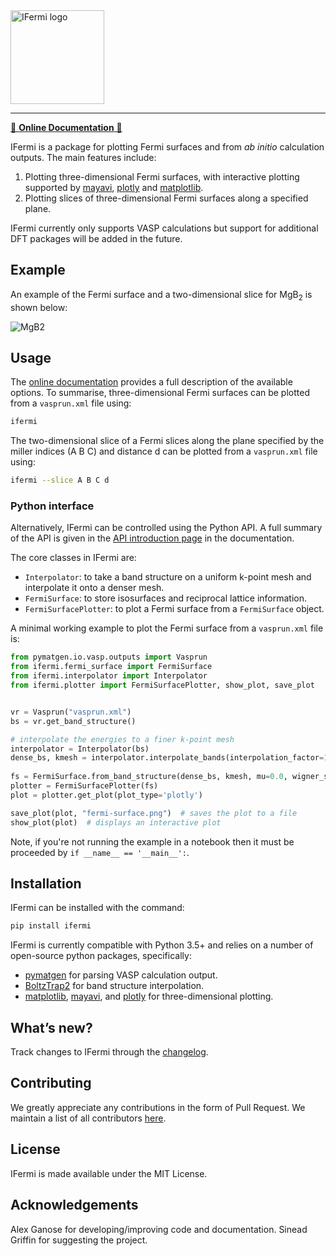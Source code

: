<img alt="IFermi logo" src="https://raw.githubusercontent.com/fermisurfaces/IFermi/master/docs/src/_static/logo-01.png" height="150px">

--------
[📖 **Online Documentation** 📖](https://fermisurfaces.github.io/IFermi)
 

IFermi is a package for plotting Fermi surfaces and from *ab initio* calculation outputs. 
The main features include:

1. Plotting three-dimensional Fermi surfaces, with interactive plotting
   supported by [mayavi](https://docs.enthought.com/mayavi/mayavi/), [plotly](https://plot.ly/) and [matplotlib](https://matplotlib.org).
2. Plotting slices of three-dimensional Fermi surfaces along a specified plane.

IFermi currently only supports VASP calculations but support for additional DFT packages 
will be added in the future.

## Example

An example of the Fermi surface and a two-dimensional slice for MgB<sub>2</sub> is shown below:

![MgB2](https://raw.githubusercontent.com/fermisurfaces/IFermi/master/docs/src/_static/fermi_surface_example-01.png)


## Usage

The [online documentation](https://fermisurfaces.github.io/IFermi/cli.html) provides a full 
description of the available options. To summarise, three-dimensional Fermi surfaces can
be plotted from a `vasprun.xml` file using:

```bash
ifermi
```

The two-dimensional slice of a Fermi slices along the plane specified by the miller 
indices (A B C) and distance d can be plotted from a `vasprun.xml` file using:

```bash
ifermi --slice A B C d
```

### Python interface

Alternatively, IFermi can be controlled using the Python API. A full summary of the API
is given in the [API introduction page](https://fermisurfaces.github.io/IFermi/plotting_using_python.html) in the documentation.

The core classes in IFermi are:

- `Interpolator`: to take a band structure on a uniform k-point mesh and interpolate it
  onto a denser mesh.
- `FermiSurface`: to store isosurfaces and reciprocal lattice information.
- `FermiSurfacePlotter`: to plot a Fermi surface from a `FermiSurface` object.

A minimal working example to plot the Fermi surface from a `vasprun.xml` file is:

```python
from pymatgen.io.vasp.outputs import Vasprun
from ifermi.fermi_surface import FermiSurface
from ifermi.interpolator import Interpolator
from ifermi.plotter import FermiSurfacePlotter, show_plot, save_plot


vr = Vasprun("vasprun.xml")
bs = vr.get_band_structure()

# interpolate the energies to a finer k-point mesh
interpolator = Interpolator(bs)
dense_bs, kmesh = interpolator.interpolate_bands(interpolation_factor=10)
    
fs = FermiSurface.from_band_structure(dense_bs, kmesh, mu=0.0, wigner_seitz=True)
plotter = FermiSurfacePlotter(fs)
plot = plotter.get_plot(plot_type='plotly')

save_plot(plot, "fermi-surface.png")  # saves the plot to a file
show_plot(plot)  # displays an interactive plot
```

Note, if you're not running the example in a notebook then it must be proceeded by `if __name__ == '__main__':`.

## Installation

IFermi can be installed with the command:

```bash
pip install ifermi
```

IFermi is currently compatible with Python 3.5+ and relies on a number of
open-source python packages, specifically:

- [pymatgen](http://pymatgen.org) for parsing VASP calculation output.
- [BoltzTrap2](https://gitlab.com/sousaw/BoltzTraP2) for band structure interpolation.
- [matplotlib](https://matplotlib.org), [mayavi](https://docs.enthought.com/mayavi/mayavi/), and [plotly](https://plot.ly/) for three-dimensional plotting.

## What’s new?

Track changes to IFermi through the
[changelog](https://fermisurfaces.github.io/IFermi/changelog.html).

## Contributing

We greatly appreciate any contributions in the form of Pull Request.
We maintain a list of all contributors [here](https://fermisurfaces.github.io/IFermi/contributors.html).

## License

IFermi is made available under the MIT License.

## Acknowledgements

Alex Ganose for developing/improving code and documentation.
Sinead Griffin for suggesting the project.
